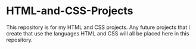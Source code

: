 # HTML-and-CSS-Projects
This repository is for my HTML and CSS projects.
Any future projects that i create that use the languages HTML and CSS will all be placed here in this repository.
